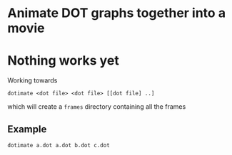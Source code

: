 Animate DOT graphs together into a movie
========================================

Nothing works yet
=================

Working towards

    dotimate <dot file> <dot file> [[dot file] ..]

which will create a `frames` directory containing all the frames

Example
-------

    dotimate a.dot a.dot b.dot c.dot
